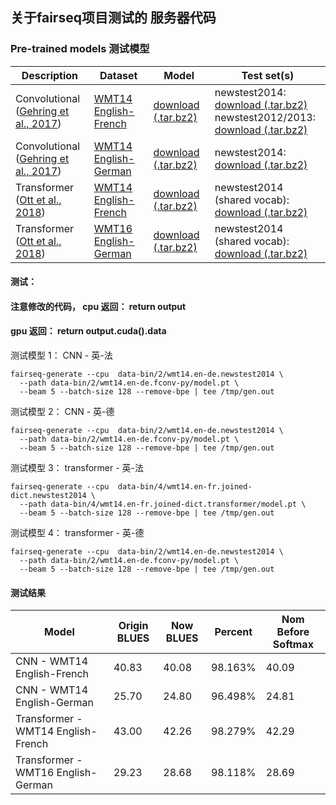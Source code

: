 ## 关于fairseq项目测试的 服务器代码

### Pre-trained models  测试模型

Description | Dataset | Model | Test set(s)
---|---|---|---
Convolutional <br> ([Gehring et al., 2017](https://arxiv.org/abs/1705.03122)) | [WMT14 English-French](http://statmt.org/wmt14/translation-task.html#Download) | [download (.tar.bz2)](https://dl.fbaipublicfiles.com/fairseq/models/wmt14.v2.en-fr.fconv-py.tar.bz2) | newstest2014: <br> [download (.tar.bz2)](https://dl.fbaipublicfiles.com/fairseq/data/wmt14.v2.en-fr.newstest2014.tar.bz2) <br> newstest2012/2013: <br> [download (.tar.bz2)](https://dl.fbaipublicfiles.com/fairseq/data/wmt14.v2.en-fr.ntst1213.tar.bz2)
Convolutional <br> ([Gehring et al., 2017](https://arxiv.org/abs/1705.03122)) | [WMT14 English-German](http://statmt.org/wmt14/translation-task.html#Download) | [download (.tar.bz2)](https://dl.fbaipublicfiles.com/fairseq/models/wmt14.en-de.fconv-py.tar.bz2) | newstest2014: <br> [download (.tar.bz2)](https://dl.fbaipublicfiles.com/fairseq/data/wmt14.en-de.newstest2014.tar.bz2)
Transformer <br> ([Ott et al., 2018](https://arxiv.org/abs/1806.00187)) | [WMT14 English-French](http://statmt.org/wmt14/translation-task.html#Download) | [download (.tar.bz2)](https://dl.fbaipublicfiles.com/fairseq/models/wmt14.en-fr.joined-dict.transformer.tar.bz2) | newstest2014 (shared vocab): <br> [download (.tar.bz2)](https://dl.fbaipublicfiles.com/fairseq/data/wmt14.en-fr.joined-dict.newstest2014.tar.bz2)
Transformer <br> ([Ott et al., 2018](https://arxiv.org/abs/1806.00187)) | [WMT16 English-German](https://drive.google.com/uc?export=download&id=0B_bZck-ksdkpM25jRUN2X2UxMm8) | [download (.tar.bz2)](https://dl.fbaipublicfiles.com/fairseq/models/wmt16.en-de.joined-dict.transformer.tar.bz2) | newstest2014 (shared vocab): <br> [download (.tar.bz2)](https://dl.fbaipublicfiles.com/fairseq/data/wmt16.en-de.joined-dict.newstest2014.tar.bz2)

#### 测试：

#### 注意修改的代码， cpu 返回： return output

####                 gpu 返回： return output.cuda().data

测试模型 1： CNN - 英-法
```
fairseq-generate --cpu  data-bin/2/wmt14.en-de.newstest2014 \ 
  --path data-bin/2/wmt14.en-de.fconv-py/model.pt \
  --beam 5 --batch-size 128 --remove-bpe | tee /tmp/gen.out
```

测试模型 2： CNN - 英-德
```
fairseq-generate --cpu  data-bin/2/wmt14.en-de.newstest2014 \ 
  --path data-bin/2/wmt14.en-de.fconv-py/model.pt \
  --beam 5 --batch-size 128 --remove-bpe | tee /tmp/gen.out
```

测试模型 3： transformer - 英-法
```
fairseq-generate --cpu  data-bin/4/wmt14.en-fr.joined-dict.newstest2014 \
  --path data-bin/4/wmt14.en-fr.joined-dict.transformer/model.pt \
  --beam 5 --batch-size 128 --remove-bpe | tee /tmp/gen.out
```

测试模型 4： transformer - 英-德
```
fairseq-generate --cpu  data-bin/2/wmt14.en-de.newstest2014 \ 
  --path data-bin/2/wmt14.en-de.fconv-py/model.pt \
  --beam 5 --batch-size 128 --remove-bpe | tee /tmp/gen.out
```

#### 测试结果
Model | Origin BLUES | Now BLUES | Percent | Nom Before Softmax
---|---|---|---|---
CNN - WMT14 English-French | 40.83 | 40.08 | 98.163% | 40.09
CNN - WMT14 English-German | 25.70 | 24.80 | 96.498% | 24.81
Transformer - WMT14 English-French | 43.00 | 42.26 | 98.279% | 42.29
Transformer - WMT16 English-German | 29.23 | 28.68 | 98.118% | 28.69 


